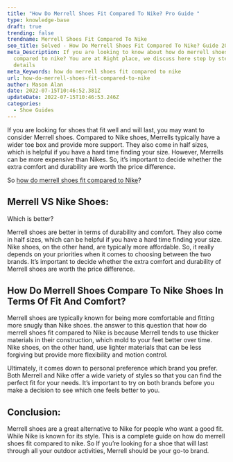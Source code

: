 ```yaml
---
title: "How Do Merrell Shoes Fit Compared To Nike? Pro Guide "
type: knowledge-base
draft: true
trending: false
trendname: Merrell Shoes Fit Compared To Nike
seo_title: Solved - How Do Merrell Shoes Fit Compared To Nike? Guide 2022
meta_Description: If you are looking to know about how do merrell shoes fit
  compared to nike? You are at Right place, we discuss here step by step and in
  details
meta_Keywords: how do merrell shoes fit compared to nike
url: how-do-merrell-shoes-fit-compared-to-nike
author: Mason Alan
date: 2022-07-15T10:46:52.381Z
updateDate: 2022-07-15T10:46:53.246Z
categories:
  - Shoe Guides
---
```

If you are looking for shoes that fit well and will last, you may want to consider Merrell shoes. Compared to Nike shoes, Merrells typically have a wider toe box and provide more support. They also come in half sizes, which is helpful if you have a hard time finding your size. However, Merrells can be more expensive than Nikes. So, it’s important to decide whether the extra comfort and durability are worth the price difference.

So <a href="https://shoesspy.com/how-do-merrell-shoes-fit-compared-to-nike/" target="_blank" rel="noopener">how do merrell shoes fit compared to Nike</a>?

## **Merrell VS Nike Shoes:**

Which is better?

Merrell shoes are better in terms of durability and comfort. They also come in half sizes, which can be helpful if you have a hard time finding your size. Nike shoes, on the other hand, are typically more affordable. So, it really depends on your priorities when it comes to choosing between the two brands. It’s important to decide whether the extra comfort and durability of Merrell shoes are worth the price difference.

## **How Do Merrell Shoes Compare To Nike Shoes In Terms Of Fit And Comfort?** 

Merrell shoes are typically known for being more comfortable and fitting more snugly than Nike shoes. the answer to this question that how do merrell shoes fit compared to Nike is because Merrell tends to use thicker materials in their construction, which mold to your feet better over time. Nike shoes, on the other hand, use lighter materials that can be less forgiving but provide more flexibility and motion control.

Ultimately, it comes down to personal preference which brand you prefer. Both Merrell and Nike offer a wide variety of styles so that you can find the perfect fit for your needs. It’s important to try on both brands before you make a decision to see which one feels better to you.

## **Conclusion:**

Merrell shoes are a great alternative to Nike for people who want a good fit. While Nike is known for its style. This is a complete guide on how do merrell shoes fit compared to nike. So If you’re looking for a shoe that will last through all your outdoor activities, Merrell should be your go-to brand.